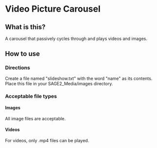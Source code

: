 # Video Picture Carousel

## What is this?
A carousel that passively cycles through and plays videos and images. 

## How to use
### Directions
Create a file named "slideshow.txt" with the word "name" as its contents. Place this file in your SAGE2_Media/images directory.

### Acceptable file types
#### Images
All image files are acceptable.

#### Videos
For videos, only .mp4 files can be played.
